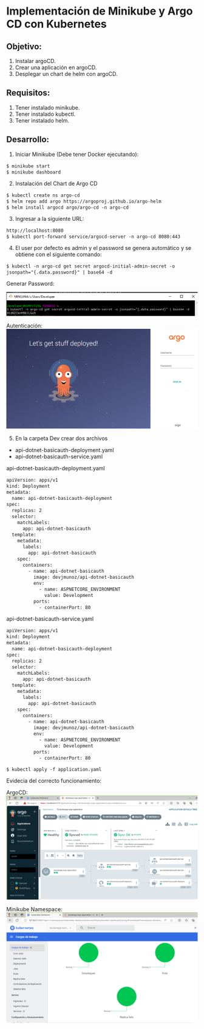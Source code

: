 # Implementación de Minikube y Argo CD con Kubernetes

## Objetivo:
1. Instalar argoCD.
2. Crear una aplicación en argoCD.
3. Desplegar un chart de helm con argoCD.

## Requisitos:
1. Tener instalado minikube.
2. Tener instalado kubectl.
3. Tener instalado helm.

## Desarrollo:
1. Iniciar Minikube (Debe tener Docker ejecutando):
```shell
$ minikube start
$ minikube dashboard
```
2. Instalación del Chart de Argo CD
```shell
$ kubectl create ns argo-cd
$ helm repo add argo https://argoproj.github.io/argo-helm
$ helm install argocd argo/argo-cd -n argo-cd
```
3. Ingresar a la siguiente URL: 
```shell
http://localhost:8080
$ kubectl port-forward service/argocd-server -n argo-cd 8080:443
```
4. El user por defecto es admin y el password se genera automático y se obtiene con el siguiente comando:
```shell
$ kubectl -n argo-cd get secret argocd-initial-admin-secret -o jsonpath="{.data.password}" | base64 -d
```
Generar Password:

![Screenshot](./assets/generate_password.PNG)

Autenticación:
![Screenshot](./assets/autentication.PNG)

5. En la carpeta Dev crear dos archivos
- api-dotnet-basicauth-deployment.yaml
- api-dotnet-basicauth-service.yaml

api-dotnet-basicauth-deployment.yaml
```shell
apiVersion: apps/v1
kind: Deployment
metadata:
  name: api-dotnet-basicauth-deployment
spec:
  replicas: 2
  selector:
    matchLabels:
      app: api-dotnet-basicauth
  template:
    metadata:
      labels:
        app: api-dotnet-basicauth
    spec:
      containers:
        - name: api-dotnet-basicauth
          image: devjmunoz/api-dotnet-basicauth
          env:
            - name: ASPNETCORE_ENVIRONMENT
              value: Development
          ports:
            - containerPort: 80
```

api-dotnet-basicauth-service.yaml
```shell
apiVersion: apps/v1
kind: Deployment
metadata:
  name: api-dotnet-basicauth-deployment
spec:
  replicas: 2
  selector:
    matchLabels:
      app: api-dotnet-basicauth
  template:
    metadata:
      labels:
        app: api-dotnet-basicauth
    spec:
      containers:
        - name: api-dotnet-basicauth
          image: devjmunoz/api-dotnet-basicauth
          env:
            - name: ASPNETCORE_ENVIRONMENT
              value: Development
          ports:
            - containerPort: 80
```

```shell
$ kubectl apply -f application.yaml
```
Evidecia del correcto funcionamiento:

ArgoCD:
![Screenshot](./assets/argo_cd_1.PNG)

Minikube Namespace:
![Screenshot](./assets/minkube.PNG)
